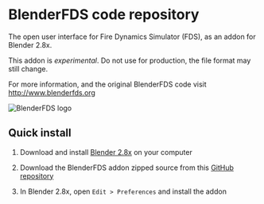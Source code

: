 # BlenderFDS code repository

The open user interface for Fire Dynamics Simulator (FDS), as an addon for Blender 2.8x.

This addon is *experimental*. Do not use for production, the file format may still change.

For more information, and the original BlenderFDS code visit http://www.blenderfds.org

![BlenderFDS logo](https://github.com/firetools/blenderfds/raw/gh-pages/images/blenderfds_128.png)

## Quick install

1. Download and install [Blender 2.8x](http://www.blender.org) on your computer

2. Download the BlenderFDS addon zipped source from this [GitHub repository](https://github.com/firetools/blenderfds280/archive/master.zip)

3. In Blender 2.8x, open `Edit > Preferences` and install the addon
